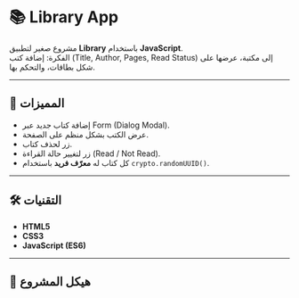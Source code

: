 # 📚 Library App

مشروع صغير لتطبيق **Library** باستخدام **JavaScript**.  
الفكرة: إضافة كتب (Title, Author, Pages, Read Status) إلى مكتبة، عرضها على شكل بطاقات، والتحكم بها.

---

## 🚀 المميزات
- إضافة كتاب جديد عبر Form (Dialog Modal).
- عرض الكتب بشكل منظم على الصفحة.
- زر لحذف كتاب.
- زر لتغيير حالة القراءة (Read / Not Read).
- كل كتاب له **معرّف فريد** باستخدام `crypto.randomUUID()`.

---

## 🛠️ التقنيات
- **HTML5**
- **CSS3**
- **JavaScript (ES6)**

---

## 📂 هيكل المشروع
